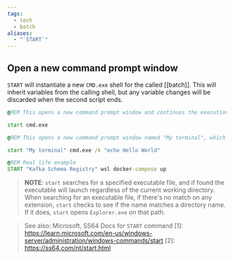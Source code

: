 ```yaml
---
tags:
  - tech
  - batch
aliases:
  - "`START`"
---
```

## Open a new command prompt window

`START` will instantiate a new `CMD.exe` shell for the called [[batch]]. This will inherit variables from the calling shell, but any variable changes will be discarded when the second script ends.

```cmd
@REM This opens a new command prompt window and continues the execution of the batch file

start cmd.exe

@REM This opens a new command prompt window named "My terminal", which prints "Hello World" and remains open while the calling batch file has continued its execution

start "My terminal" cmd.exe /k "echo Hello World"

@REM Real life example
START "Kafka Schema Registry" wsl docker-compose up
```

> **NOTE**: `start` searches for a specified executable file, and if found the executable will launch regardless of the current working directory. When searching for an executable file, if there's no match on any extension, `start` checks to see if the name matches a directory name. If it does, `start` opens `Explorer.exe` on that path.

  
> See also: Microsoft, SS64 Docs for `START` command
[1]: https://learn.microsoft.com/en-us/windows-server/administration/windows-commands/start
[2]: https://ss64.com/nt/start.html